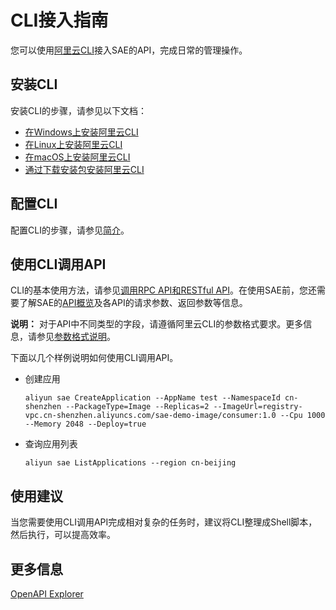 # CLI接入指南

您可以使用[阿里云CLI](https://help.aliyun.com/product/29991.html)接入SAE的API，完成日常的管理操作。

## 安装CLI

安装CLI的步骤，请参见以下文档：

-   [在Windows上安装阿里云CLI]()
-   [在Linux上安装阿里云CLI]()
-   [在macOS上安装阿里云CLI]()
-   [通过下载安装包安装阿里云CLI]()

## 配置CLI

配置CLI的步骤，请参见[简介]()。

## 使用CLI调用API

CLI的基本使用方法，请参见[调用RPC API和RESTful API]()。在使用SAE前，您还需要了解SAE的[API概览](/cn.zh-CN/API参考/API概览.md)及各API的请求参数、返回参数等信息。

**说明：** 对于API中不同类型的字段，请遵循阿里云CLI的参数格式要求。更多信息，请参见[参数格式说明]()。

下面以几个样例说明如何使用CLI调用API。

-   创建应用

    ```
    aliyun sae CreateApplication --AppName test --NamespaceId cn-shenzhen --PackageType=Image --Replicas=2 --ImageUrl=registry-vpc.cn-shenzhen.aliyuncs.com/sae-demo-image/consumer:1.0 --Cpu 1000 --Memory 2048 --Deploy=true
    ```

-   查询应用列表

    ```
    aliyun sae ListApplications --region cn-beijing
    ```


## 使用建议

当您需要使用CLI调用API完成相对复杂的任务时，建议将CLI整理成Shell脚本，然后执行，可以提高效率。

## 更多信息

[OpenAPI Explorer](https://api.aliyun.com/?spm=a2c4g.11186623.2.26.431ce517xwquq1#/?product=Edas)

